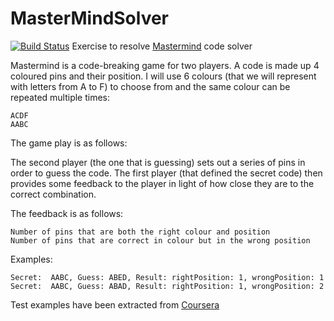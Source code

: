# MasterMindSolver
[![Build Status](https://app.travis-ci.com/ArnauG/MasterMindSolver.svg?branch=main)](https://app.travis-ci.com/ArnauG/MasterMindSolver)
Exercise to resolve [Mastermind](https://en.wikipedia.org/wiki/Mastermind_(board_game)) code solver

Mastermind is a code-breaking game for two players. A code is made up 4 coloured pins and their position. I will use 6 colours (that we will represent with letters from A to F) to choose from and the same colour can be repeated multiple times:

    ACDF
    AABC

The game play is as follows:

The second player (the one that is guessing) sets out a series of pins in order to guess the code. The first player (that defined the secret code) then provides some feedback to the player in light of how close they are to the correct combination.

The feedback is as follows:

    Number of pins that are both the right colour and position
    Number of pins that are correct in colour but in the wrong position

Examples:

    Secret:  AABC, Guess: ABED, Result: rightPosition: 1, wrongPosition: 1
    Secret:  AABC, Guess: ABAD, Result: rightPosition: 1, wrongPosition: 2

Test examples have been extracted from [Coursera](https://www.coursera.org/learn/kotlin-for-java-developers)